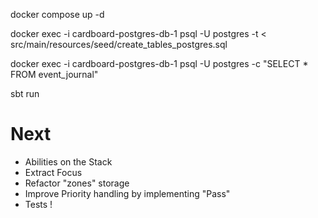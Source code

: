 docker compose up -d

docker exec -i cardboard-postgres-db-1 psql -U postgres -t < src/main/resources/seed/create_tables_postgres.sql

docker exec -i cardboard-postgres-db-1 psql -U postgres -c "SELECT * FROM event_journal"

sbt run

# Next

- Abilities on the Stack
- Extract Focus
- Refactor "zones" storage
- Improve Priority handling by implementing "Pass"
- Tests !
